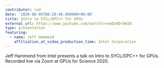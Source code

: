 ```yaml
---
contributor: rod
date: '2020-08-05T08:28:48.960000+00:00'
title: Intro to SYCL/DPC++ for GPUs
external_url: https://www.youtube.com/watch?v=nwDxODr8mI8
type: presentation
featuring:
  - name: Jeff Hammond
    affiliation_at_video_production_time: Intel Corporation
---
```


Jeff Hammond from Intel presents a talk on Intro to SYCL/DPC++ for GPUs. Recorded live via Zoom at GPUs for 
Science 2020.
